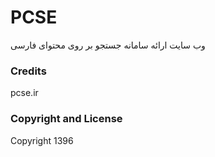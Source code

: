 PCSE
======
وب سایت ارائه سامانه جستجو بر روی محتوای فارسی


### Credits
pcse.ir

### Copyright and License

Copyright 1396


